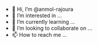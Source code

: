 - 👋 Hi, I’m @anmol-rajoura
- 👀 I’m interested in ...
- 🌱 I’m currently learning ...
- 💞️ I’m looking to collaborate on ...
- 📫 How to reach me ...

<!---
anmol-rajoura/anmol-rajoura is a ✨ special ✨ repository because its `README.md` (this file) appears on your GitHub profile.
You can click the Preview link to take a look at your changes.
--->
